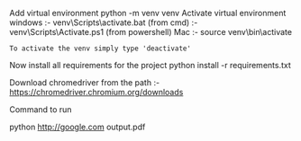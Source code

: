 
Add virtual environment
    python -m venv venv
Activate virtual environment
    windows :- venv\Scripts\activate.bat (from cmd)
            :- venv\Scripts\Activate.ps1 (from powershell)
    Mac     :- source venv\bin\activate

    To activate the venv simply type 'deactivate'
Now install all requirements for the project
    python install -r requirements.txt

Download chromedriver from the path :- https://chromedriver.chromium.org/downloads

Command to run

python http://google.com output.pdf

